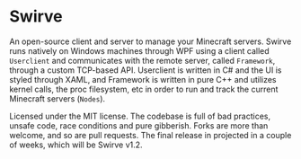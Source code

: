 # Swirve
 
An open-source client and server to manage your Minecraft servers.
Swirve runs natively on Windows machines through WPF using a client
called `Userclient` and communicates with the remote server, called
`Framework`, through a custom TCP-based API. Userclient is written
in C# and the UI is styled through XAML, and Framework is written in
pure C++ and utilizes kernel calls, the proc filesystem, etc in
order to run and track the current Minecraft servers (`Nodes`).

Licensed under the MIT license. The codebase is full of bad practices,
unsafe code, race conditions and pure gibberish. Forks are more than
welcome, and so are pull requests. The final release in projected in
a couple of weeks, which will be Swirve v1.2.
